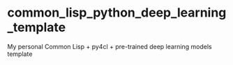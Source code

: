 # common_lisp_python_deep_learning_template
My personal Common Lisp + py4cl + pre-trained deep learning models template
